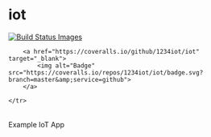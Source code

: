 # iot

<table>
	<tr>
		<a href="https://travis-ci.org/1234iot/iot"  target="_blank">
			<img title="Build Status Images" src="https://travis-ci.org/1234iot/iot.svg">
		</a>

		<a href="https://coveralls.io/github/1234iot/iot"  target="_blank">
			<img alt="Badge" src="https://coveralls.io/repos/1234iot/iot/badge.svg?branch=master&amp;service=github">
		</a>

	</tr>
</table>

Example IoT App
